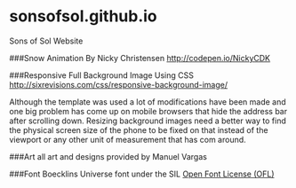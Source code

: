 # sonsofsol.github.io
Sons of Sol Website

###Snow Animation By Nicky Christensen
http://codepen.io/NickyCDK

###Responsive Full Background Image Using CSS
http://sixrevisions.com/css/responsive-background-image/

Although the template was used a lot of modifications have been made and one big problem has come up on mobile browsers that hide the address bar after scrolling down. Resizing background images need a better way to find the physical screen size of the phone to be fixed on that instead of the viewport or any other unit of measurement that has com around.

###Art
all art and designs provided by Manuel Vargas

###Font
Boecklins Universe font under the SIL [Open Font License (OFL)](http://scripts.sil.org/cms/scripts/page.php?site_id=nrsi&id=OFL)
